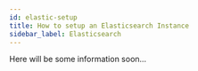 ```yaml
---
id: elastic-setup
title: How to setup an Elasticsearch Instance
sidebar_label: Elasticsearch
---
```


Here will be some information soon...
